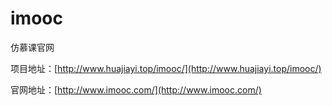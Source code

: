 # imooc
仿慕课官网

项目地址：[http://www.huajiayi.top/imooc/](http://www.huajiayi.top/imooc/)

官网地址：[http://www.imooc.com/](http://www.imooc.com/)
